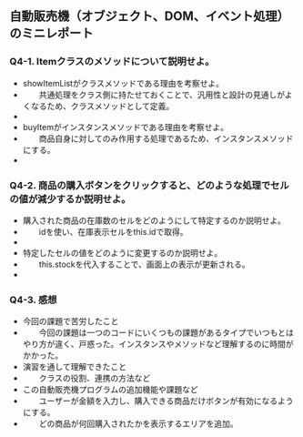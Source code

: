 ## 自動販売機（オブジェクト、DOM、イベント処理）のミニレポート
### Q4-1. Itemクラスのメソッドについて説明せよ。
* showItemListがクラスメソッドである理由を考察せよ。
* 　　共通処理をクラス側に持たせておくことで、汎用性と設計の見通しがよくなるため、クラスメソッドとして定義。
* 
* buyItemがインスタンスメソッドである理由を考察せよ。
* 　　商品自身に対してのみ作用する処理であるため、インスタンスメソッドにする。
* 
### Q4-2. 商品の購入ボタンをクリックすると、どのような処理でセルの値が減少するか説明せよ。
* 購入された商品の在庫数のセルをどのようにして特定するのか説明せよ。
* 　　idを使い、在庫表示セルをthis.idで取得。
* 
* 特定したセルの値をどのように変更するのか説明せよ。
* 　　this.stockを代入することで、画面上の表示が更新される。
* 
### Q4-3. 感想
* 今回の課題で苦労したこと
* 　　今回の課題は一つのコードにいくつもの課題があるタイプでいつもとはやり方が違く、戸惑った。インスタンスやメソッドなど理解するのに時間がかかった。
* 演習を通して理解できたこと
* 　　クラスの役割、連携の方法など
* この自動販売機プログラムの追加機能や課題など
* 　　ユーザーが金額を入力し、購入できる商品だけボタンが有効になるようにする。
* 　　どの商品が何回購入されたかを表示するエリアを追加。
